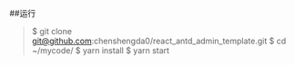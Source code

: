 ##运行
  
  >$ git clone git@github.com:chenshengda0/react_antd_admin_template.git
  >$ cd ~/mycode/
  >$ yarn install
  >$ yarn start

